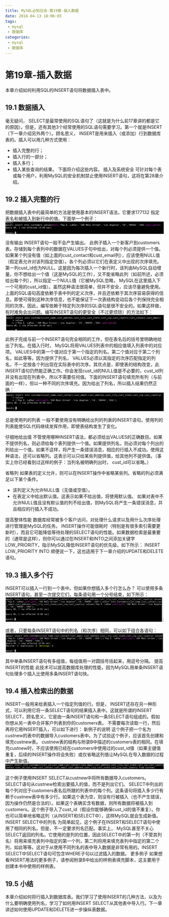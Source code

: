 ```yaml
---
title: MySQL必知应会-第19章-插入数据
date: 2018-04-13 18:06:03
tags:
 - mysql
 - 数据库
categories:
 - mysql
 - 数据库
---
```


# 第19章-插入数据
本章介绍如何利用SQL的INSERT语句将数据插入表中。

## 19.1 数据插入
毫无疑问， SELECT是最常使用的SQL语句了（这就是为什么前17章讲的都是它的原因）。但是，还有其他3个经常使用的SQL语句需要学习。第一个就是INSERT（下一章介绍另外两个）。顾名思义， INSERT是用来插入（或添加）行到数据库表的。插入可以用几种方式使用：
- 插入完整的行；
- 插入行的一部分；
- 插入多行；
- 插入某些查询的结果。
下面将介绍这些内容。
插入及系统安全 可针对每个表或每个用户，利用MySQL的安全机制禁止使用INSERT语句，这将在第28章介绍。

## 19.2 插入完整的行
把数据插入表中的最简单的方法是使用基本的INSERT语法，它要求177132  指定表名和被插入到新行中的值。下面举一个例子：
![pic](MySQL必知应会-第19章-插入数据/Snipaste_2018-04-14_14-55-45.png)

没有输出 INSERT语句一般不会产生输出。
此例子插入一个新客户到customers表。存储到每个表列中的数据在VALUES子句中给出，对每个列必须提供一个值。如果某个列没有值（如上面的cust_contact和cust_email列），应该使用NULL值（假定表允许对该列指定空值）。各个列必须以它们在表定义中出现的次序填充。第一列cust_id也为NULL。这是因为每次插入一个新行时，该列由MySQL自动增量。你不想给出一个值（这是MySQL的工作），又不能省略此列（如前所述，必须给出每个列），所以指定一个NULL值（它被MySQL忽略， MySQL在这里插入下一个可用的cust_id值）。虽然这种语法很简单，但并不安全，应该尽量避免使用。上面的SQL语句高度依赖于表中列的定义次序，并且还依赖于其次序容易获得的信息。即使可得到这种次序信息，也不能保证下一次表结构变动后各个列保持完全相同的次序。因此，编写依赖于特定列次序的SQL语句是很不安全的。如果这样做，有时难免会出问题。编写INSERT语句的更安全（不过更烦琐）的方法如下：
![pic](MySQL必知应会-第19章-插入数据/Snipaste_2018-04-14_15-01-19.png)

此例子完成与前一个INSERT语句完全相同的工作，但在表名后的括号里明确地给出了列名。在插入行时， MySQL将用VALUES列表中的相应值填入列表中的对应项。 VALUES中的第一个值对应于第一个指定的列名。第二个值对应于第二个列名，如此等等。因为提供了列名， VALUES必须以其指定的次序匹配指定的列名，不一定按各个列出现在实际表中的次序。其优点是，即使表的结构改变，此INSERT语句仍然能正确工作。你会发现cust_id的NULL值是不必要的，cust_id列并没有出现在列表中，所以不需要任何值。下面的INSERT语句填充所有列（与前面的一样），但以一种不同的次序填充。因为给出了列名，所以插入结果仍然正确：
![pic](MySQL必知应会-第19章-插入数据/Snipaste_2018-04-14_15-03-23.png)

总是使用列的列表 一般不要使用没有明确给出列的列表的INSERT语句。使用列的列表能使SQL代码继续发挥作用，即使表结构发生了变化。

仔细地给出值 不管使用哪种INSERT语法，都必须给出VALUES的正确数目。如果不提供列名，则必须给每个表列提供一个值。如果提供列名，则必须对每个列出的列给出一个值。如果不这样，将产生一条错误消息，相应的行插入不成功。使用这种语法，还可以省略列。这表示可以只给某些列提供值，给其他列不提供值。（事实上你已经看到过这样的例子：当列名被明确列出时， cust_id可以省略。）

省略列 如果表的定义允许，则可以在INSERT操作中省略某些列。省略的列必须满足以下某个条件。
- 该列定义为允许NULL值（无值或空值）。
- 在表定义中给出默认值。这表示如果不给出值，将使用默认值。
如果对表中不允许NULL值且没有默认值的列不给出值，则MySQL将产生一条错误消息，并且相应的行插入不成功。

提高整体性能 数据库经常被多个客户访问，对处理什么请求以及用什么次序处理进行管理是MySQL的任务。 INSERT操作可能很耗时（特别是有很多索引需要更新时），而且它可能降低等待处理的SELECT语句的性能。如果数据检索是最重要的（通常是这样），则你可以通过在INSERT和INTO之间添加关键字LOW_PRIORITY，指示MySQL降低INSERT语句的优先级，如下所示：
INSERT LOW_PRIORITY INTO
顺便说一下，这也适用于下一章介绍的UPDATE和DELETE语句。

## 19.3 插入多个行
INSERT可以插入一行到一个表中。但如果你想插入多个行怎么办？
可以使用多条INSERT语句，甚至一次提交它们，每条语句用一个分号结束，如下所示：
![pic](MySQL必知应会-第19章-插入数据/Snipaste_2018-04-14_15-09-16.png)

或者，只要每条INSERT语句中的列名（和次序）相同，可以如下组合各语句：
![pic](MySQL必知应会-第19章-插入数据/Snipaste_2018-04-14_15-10-01.png)

其中单条INSERT语句有多组值，每组值用一对圆括号括起来，用逗号分隔。
提高INSERT的性能 此技术可以提高数据库处理的性能，因为MySQL用单条INSERT语句处理多个插入比使用多条INSERT语句快。

## 19.4 插入检索出的数据
INSERT一般用来给表插入一个指定列值的行。但是， INSERT还存在另一种形式，可以利用它将一条SELECT语句的结果插入表中。这就是所谓的INSERT SELECT，顾名思义，它是由一条INSERT语句和一条SELECT语句组成的。假如你想从另一表中合并客户列表到你的customers表。 不需要每次读取一行，然后再将它用INSERT插入，可以如下进行：
新例子的说明 这个例子把一个名为custnew的表中的数据导入customers表中。为了试验这个例子，应该首先创建和填充custnew表。 custnew表的结构与附录B中描述的customers表的相同。在填充custnew时，不应该使用已经在customers中使用过的cust_id值（如果主键值重复，后续的INSERT操作将会失败）或仅省略这列值让MySQL在导入数据的过程中产生新值。
![pic](MySQL必知应会-第19章-插入数据/Snipaste_2018-04-14_15-15-02.png)

这个例子使用INSERT SELECT从custnew中将所有数据导入customers。 SELECT语句从custnew检索出要插入的值，而不是列出它们。 SELECT中列出的每个列对应于customers表名后所跟的列表中的每个列。这条语句将插入多少行有赖于custnew表中有多少行。如果这个表为空，则没有行被插入（也不产生错误，因为操作仍然是合法的）。如果这个表确实含有数据，则所有数据将被插入到customers。这个例子导入了cust_id（假设你能够确保cust_id的值不重复）。你也可以简单地省略这列（从INSERT和SELECT中），这样MySQL就会生成新值。
INSERT SELECT中的列名 为简单起见，这个例子在INSERT和SELECT语句中使用了相同的列名。但是，不一定要求列名匹配。事实上， MySQL甚至不关心SELECT返回的列名。它使用的是列的位置，因此SELECT中的第一列（不管其列名）将用来填充表列中指定的第一个列，第二列将用来填充表列中指定的第二个列，如此等等。这对于从使用不同列名的表中导入数据是非常有用的。INSERT SELECT中SELECT语句可包含WHERE子句以过滤插入的数据。
更多例子 如果想看INSERT用法的更多例子，请参阅附录B中给出的样例表填充脚本，这主要用于创建本书中使用的样例表。

## 19.5 小结
本章介绍如何将行插入到数据库表。我们学习了使用INSERT的几种方法，以及为什么要明确使用列名，学习了如何用INSERT SELECT从其他表中导入行。下一章讲述如何使用UPDATE和DELETE进一步操纵表数据。
